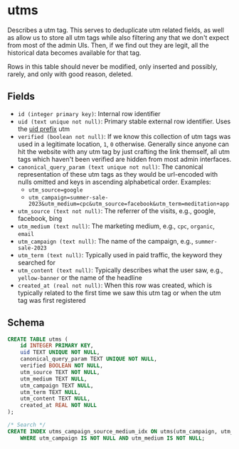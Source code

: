 # utms

Describes a utm tag. This serves to deduplicate utm related fields, as well as
allow us to store all utm tags while also filtering any that we don't expect
from most of the admin UIs. Then, if we find out they are legit, all the
historical data becomes available for that tag.

Rows in this table should never be modified, only inserted and possibly, rarely,
and only with good reason, deleted.

## Fields

- `id (integer primary key)`: Internal row identifier
- `uid (text unique not null)`: Primary stable external row identifier. Uses the
  [uid prefix](../uid_prefixes.md) utm
- `verified (boolean not null)`: If we know this collection of utm tags was used in
  a legitimate location, `1`, `0` otherwise. Generally since anyone can hit the
  website with any utm tag by just crafting the link themself, all utm tags which
  haven't been verified are hidden from most admin interfaces.
- `canonical_query_param (text unique not null)`: The canonical representation of these
  utm tags as they would be url-encoded with nulls omitted and keys in ascending alphabetical
  order. Examples:
  - `utm_source=google`
  - `utm_campaign=summer-sale-2023&utm_medium=cpc&utm_source=facebook&utm_term=meditation+app`
- `utm_source (text not null)`: The referrer of the visits, e.g., google, facebook, bing
- `utm_medium (text null)`: The marketing medium, e.g., `cpc`, `organic`, `email`
- `utm_campaign (text null)`: The name of the campaign, e.g., `summer-sale-2023`
- `utm_term (text null)`: Typically used in paid traffic, the keyword they searched for
- `utm_content (text null)`: Typically describes what the user saw, e.g., `yellow-banner`
  or the name of the headline
- `created_at (real not null)`: When this row was created, which is typically related to
  the first time we saw this utm tag or when the utm tag was first registered

## Schema

```sql
CREATE TABLE utms (
    id INTEGER PRIMARY KEY,
    uid TEXT UNIQUE NOT NULL,
    canonical_query_param TEXT UNIQUE NOT NULL,
    verified BOOLEAN NOT NULL,
    utm_source TEXT NOT NULL,
    utm_medium TEXT NULL,
    utm_campaign TEXT NULL,
    utm_term TEXT NULL,
    utm_content TEXT NULL,
    created_at REAL NOT NULL
);

/* Search */
CREATE INDEX utms_campaign_source_medium_idx ON utms(utm_campaign, utm_source, utm_medium)
    WHERE utm_campaign IS NOT NULL AND utm_medium IS NOT NULL;
```
